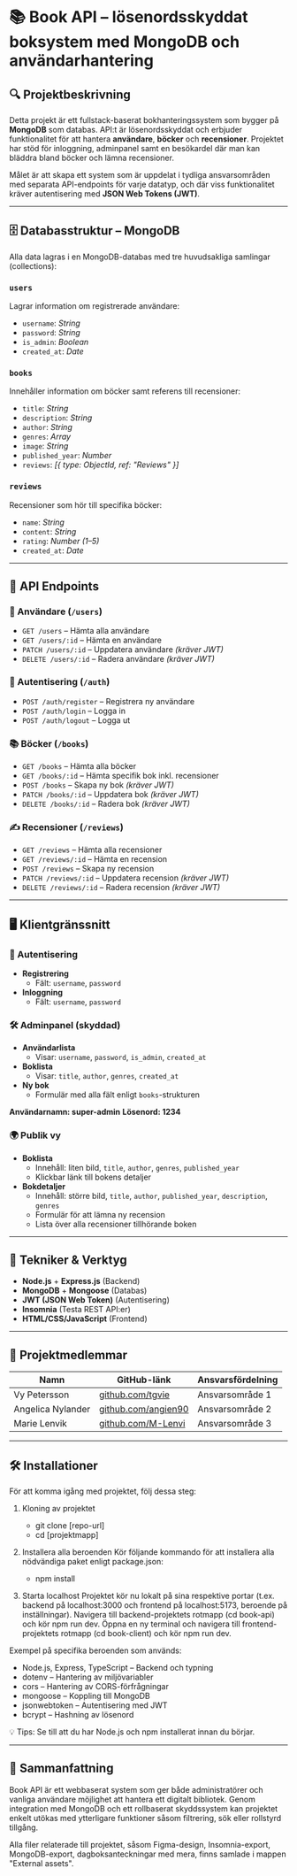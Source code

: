 # 📚 Book API – lösenordsskyddat boksystem med MongoDB och användarhantering

## 🔍 Projektbeskrivning

Detta projekt är ett fullstack-baserat bokhanteringssystem som bygger på **MongoDB** som databas. API:t är lösenordsskyddat och erbjuder funktionalitet för att hantera **användare**, **böcker** och **recensioner**. Projektet har stöd för inloggning, adminpanel samt en besökardel där man kan bläddra bland böcker och lämna recensioner.

Målet är att skapa ett system som är uppdelat i tydliga ansvarsområden med separata API-endpoints för varje datatyp, och där viss funktionalitet kräver autentisering med **JSON Web Tokens (JWT)**.

---

## 🗄️ Databasstruktur – MongoDB

Alla data lagras i en MongoDB-databas med tre huvudsakliga samlingar (collections):

### `users`
Lagrar information om registrerade användare:
- `username`: *String*
- `password`: *String*
- `is_admin`: *Boolean*
- `created_at`: *Date*

### `books`
Innehåller information om böcker samt referens till recensioner:
- `title`: *String*
- `description`: *String*
- `author`: *String*
- `genres`: *Array*
- `image`: *String*
- `published_year`: *Number*
- `reviews`: *[{ type: ObjectId, ref: "Reviews" }]*

### `reviews`
Recensioner som hör till specifika böcker:
- `name`: *String*
- `content`: *String*
- `rating`: *Number (1–5)*
- `created_at`: *Date*

---

## 🔌 API Endpoints

### 👤 Användare (`/users`)
- `GET /users` – Hämta alla användare
- `GET /users/:id` – Hämta en användare
- `PATCH /users/:id` – Uppdatera användare *(kräver JWT)*
- `DELETE /users/:id` – Radera användare *(kräver JWT)*

### 🔐 Autentisering (`/auth`)
- `POST /auth/register` – Registrera ny användare
- `POST /auth/login` – Logga in
- `POST /auth/logout` – Logga ut

### 📚 Böcker (`/books`)
- `GET /books` – Hämta alla böcker
- `GET /books/:id` – Hämta specifik bok inkl. recensioner
- `POST /books` – Skapa ny bok *(kräver JWT)*
- `PATCH /books/:id` – Uppdatera bok *(kräver JWT)*
- `DELETE /books/:id` – Radera bok *(kräver JWT)*

### ✍️ Recensioner (`/reviews`)
- `GET /reviews` – Hämta alla recensioner
- `GET /reviews/:id` – Hämta en recension
- `POST /reviews` – Skapa ny recension
- `PATCH /reviews/:id` – Uppdatera recension *(kräver JWT)*
- `DELETE /reviews/:id` – Radera recension *(kräver JWT)*

---

## 🖥️ Klientgränssnitt

### 🔐 Autentisering
- **Registrering**
  - Fält: `username`, `password`
- **Inloggning**
  - Fält: `username`, `password`

### 🛠️ Adminpanel (skyddad)
- **Användarlista**
  - Visar: `username`, `password`, `is_admin`, `created_at`
- **Boklista**
  - Visar: `title`, `author`, `genres`, `created_at`
- **Ny bok**
  - Formulär med alla fält enligt `books`-strukturen

**Användarnamn: super-admin**
**Lösenord: 1234**

### 🌍 Publik vy
- **Boklista**
  - Innehåll: liten bild, `title`, `author`, `genres`, `published_year`
  - Klickbar länk till bokens detaljer
- **Bokdetaljer**
  - Innehåll: större bild, `title`, `author`, `published_year`, `description`, `genres`
  - Formulär för att lämna ny recension
  - Lista över alla recensioner tillhörande boken

---

## 🧪 Tekniker & Verktyg

- **Node.js** + **Express.js** (Backend)
- **MongoDB** + **Mongoose** (Databas)
- **JWT (JSON Web Token)** (Autentisering)
- **Insomnia** (Testa REST API:er)
- **HTML/CSS/JavaScript** (Frontend)

---

## 👥 Projektmedlemmar

| Namn                   | GitHub-länk                              | Ansvarsfördelning 
|------------------------|-------------------------------------------|-------------------------
| Vy Petersson           | [github.com/tgvie](https://github.com/tgvie) | Ansvarsområde 1           |
| Angelica Nylander      | [github.com/angien90](https://github.com/angien90) | Ansvarsområde 2           |
| Marie Lenvik           | [github.com/M-Lenvi](https://github.com/M-Lenvik) | Ansvarsområde 3           |

---

## 🛠️ Installationer
För att komma igång med projektet, följ dessa steg:

1. Kloning av projektet
    - git clone [repo-url]
    - cd [projektmapp]

2. Installera alla beroenden
Kör följande kommando för att installera alla nödvändiga paket enligt package.json:
    - npm install

3. Starta localhost 
Projektet kör nu lokalt på sina respektive portar (t.ex. backend på localhost:3000 och frontend på localhost:5173, beroende på inställningar). Navigera till backend-projektets rotmapp (cd book-api) och kör npm run dev. Öppna en ny terminal och navigera till frontend-projektets rotmapp (cd book-client) och kör npm run dev.

Exempel på specifika beroenden som används:
  - Node.js, Express, TypeScript – Backend och typning
  - dotenv – Hantering av miljövariabler
  - cors – Hantering av CORS-förfrågningar
  - mongoose – Koppling till MongoDB
  - jsonwebtoken – Autentisering med JWT
  - bcrypt – Hashning av lösenord

💡 Tips: Se till att du har Node.js och npm installerat innan du börjar.

---

## 📌 Sammanfattning

Book API är ett webbaserat system som ger både administratörer och vanliga användare möjlighet att hantera ett digitalt bibliotek. Genom integration med MongoDB och ett rollbaserat skyddssystem kan projektet enkelt utökas med ytterligare funktioner såsom filtrering, sök eller rollstyrd tillgång.

Alla filer relaterade till projektet, såsom Figma-design, Insomnia-export, MongoDB-export, dagboksanteckningar med mera, finns samlade i mappen "External assets". 
